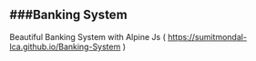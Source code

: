 ###Banking System
---
Beautiful Banking System with Alpine Js ( https://sumitmondal-lca.github.io/Banking-System )
